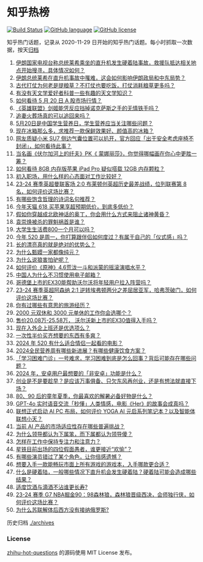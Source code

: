 # 知乎热榜
[![Build Status](https://github.com/ToWeLong/zhihu-hot-questions/workflows/CI/badge.svg)](https://github.com/ToWeLong/zhihu-hot-questions/actions)
[![GitHub language](https://img.shields.io/badge/language-golang-orange.svg)](https://golang.org/)
[![GitHub license](https://img.shields.io/github/license/ToWeLong/zhihu-hot-questions)](https://github.com/ToWeLong/zhihu-hot-questions/blob/main/LICENSE)

知乎热门话题，记录从 2020-11-29 日开始的知乎热门话题。每小时抓取一次数据，按天[归档](./archives)

<!-- BEGIN -->

1. [伊朗国家电视台称总统莱希乘坐的直升机发生硬着陆事故，救援队抵达相关地点开始搜寻，具体情况如何？](https://www.zhihu.com/question/656533897)
1. [伊朗总统莱希在直升机事故中罹难，这会如何影响伊朗政局和中东局势？](https://www.zhihu.com/question/656573056)
1. [古代打仗为何老是提粮草？不打仗也要吃饭，打仗消耗粮草更多吗？](https://www.zhihu.com/question/641125575)
1. [有没有天文学爱好者科普一些有趣的天文学知识？](https://www.zhihu.com/question/534669410)
1. [如何看待 5 月 20 日 A 股市场行情？](https://www.zhihu.com/question/656568451)
1. [《英雄联盟》剑姬能凭反应挡掉诺克萨斯之手的无情铁手吗？](https://www.zhihu.com/question/573505582)
1. [追妻火葬场真的可以追回来吗？](https://www.zhihu.com/question/647292542)
1. [5月20日是中国学生营养日，学生营养应当关注哪些问题？](https://www.zhihu.com/question/655960961)
1. [现在冰箱那么多，求推荐一款保鲜效果好、颜值高的冰箱？](https://www.zhihu.com/question/656183411)
1. [网友质疑小米 SU7 侧边气囊位置可以扒开，官方回应「出于安全考虑座椅不封闭」，如何看待此事？](https://www.zhihu.com/question/656284167)
1. [当名画《伏尔加河上的纤夫》PK《 蒙娜丽莎》，你觉得哪幅画在你心中更胜一筹？](https://www.zhihu.com/question/656499226)
1. [如何看待 8GB 内存版苹果 iPad Pro 疑似搭载 12GB 内存颗粒？](https://www.zhihu.com/question/656532439)
1. [初入职场，用什么样的心态面对工作比较好？](https://www.zhihu.com/question/656049405)
1. [23-24 赛季英超曼联客场 2:0 布莱顿创英超历史最差战绩，位列联赛第 8 名，如何评价这场比赛？](https://www.zhihu.com/question/656535471)
1. [有哪些饱含哲理的诗词名句推荐？](https://www.zhihu.com/question/655274853)
1. [今年天猫 618 买苹果享超预期低价，到底多低价？](https://www.zhihu.com/question/656302465)
1. [假如你穿越成北欧神话的奥丁，你会用什么方式来阻止诸神黄昏？](https://www.zhihu.com/question/656237324)
1. [袁崇焕被杀的罪魁祸首是谁？](https://www.zhihu.com/question/656233791)
1. [大学生生活费800一个月可以吗？](https://www.zhihu.com/question/656239984)
1. [今年 520 是周一，你打算跟伴侣如何度过？有属于自己的「仪式感」吗？](https://www.zhihu.com/question/655377116)
1. [长的漂亮真的就是绝对的优势么？](https://www.zhihu.com/question/651244639)
1. [为什么甄嬛一家都像纯元？](https://www.zhihu.com/question/278235755)
1. [为什么说狼害怕驴呢？](https://www.zhihu.com/question/629377257)
1. [如何评价《原神》4.6荒泷一斗和派蒙的摇滚演唱水平？](https://www.zhihu.com/question/655552751)
1. [中国人为什么不习惯使用电子邮箱？](https://www.zhihu.com/question/30626480)
1. [哥德堡上市的EX30能帮助沃尔沃将年轻用户拉入阵营吗？](https://www.zhihu.com/question/656531480)
1. [23-24 赛季英超阿森纳 2:1 逆转埃弗顿两分之差屈居亚军，哈弗茨破门，如何评价这场比赛？](https://www.zhihu.com/question/656535460)
1. [你有过哪些有意思的旅游经历？](https://www.zhihu.com/question/24612119)
1. [2000 元双休和 3000 元单休的工作你会选哪个？](https://www.zhihu.com/question/656295772)
1. [售价20.08万-25.58万， 沃尔沃新上市的EX30值得入手吗？](https://www.zhihu.com/question/656529366)
1. [现在入外企上班还是优选项么？](https://www.zhihu.com/question/655851202)
1. [一次性半价买齐想要的东西有多爽？](https://www.zhihu.com/question/656302353)
1. [2024 年 520 有什么适合情侣一起看的电影？](https://www.zhihu.com/question/656062464)
1. [2024全民营养周有哪些新进展？有哪些健康饮食方案？](https://www.zhihu.com/question/655961150)
1. [「学习困难门诊」一号难求，学习困难到底是怎么回事？背后可能存在哪些问题？](https://www.zhihu.com/question/656517837)
1. [2024 年，安卓用户最想要的「非安卓」功能是什么？](https://www.zhihu.com/question/656312858)
1. [创业是不是要趁早？是应该万事俱备、只欠东风再创业，还是有想法就直接下场？](https://www.zhihu.com/question/656302198)
1. [80、90 后的童年夏季，你最喜欢的解暑必备好物是什么？](https://www.zhihu.com/question/654575936)
1. [GPT-4o 实时语音交流「秒懂」人类情感，电影《Her》的故事会成真吗？](https://www.zhihu.com/question/655917209)
1. [联想正式启动 AI PC 布局，如何评价 YOGA AI 元启系列笔记本？以及智能体联想小天？](https://www.zhihu.com/question/656303360)
1. [当前 AI 产品的市场适应性存在哪些普遍挑战？](https://www.zhihu.com/question/655560821)
1. [为什么领导都认为下属笨，而下属都认为领导傻？](https://www.zhihu.com/question/655664881)
1. [怎样在工作中保持专注力和注意力？](https://www.zhihu.com/question/655519778)
1. [星铁目前出场的四位假面愚者，谁更接近“欢愉”？](https://www.zhihu.com/question/654369851)
1. [有哪些演员错过了某个角色，让你倍感遗憾？](https://www.zhihu.com/question/41078046)
1. [想要入手一款能畅玩市面上所有游戏的游戏本，入手哪款更合适？](https://www.zhihu.com/question/656524054)
1. [什么是硬着陆，一般哪些情况下直升机会发生硬着陆？硬着陆可能会造成哪些结果？](https://www.zhihu.com/question/656566591)
1. [适度饮酒与滴酒不沾谁更长寿?](https://www.zhihu.com/question/653430724)
1. [23-24 赛季 G7 NBA掘金90：98森林狼，森林狼晋级西决，会师独行侠，如何评价这场比赛？](https://www.zhihu.com/question/656570463)
1. [为什么苏联解体后西方没有接纳俄罗斯?](https://www.zhihu.com/question/654080981)

<!-- END -->

历史归档 [./archives](./archives)


### License
[zhihu-hot-questions](https://github.com/towelong/zhihu-hot-questions) 的源码使用 MIT License 发布。